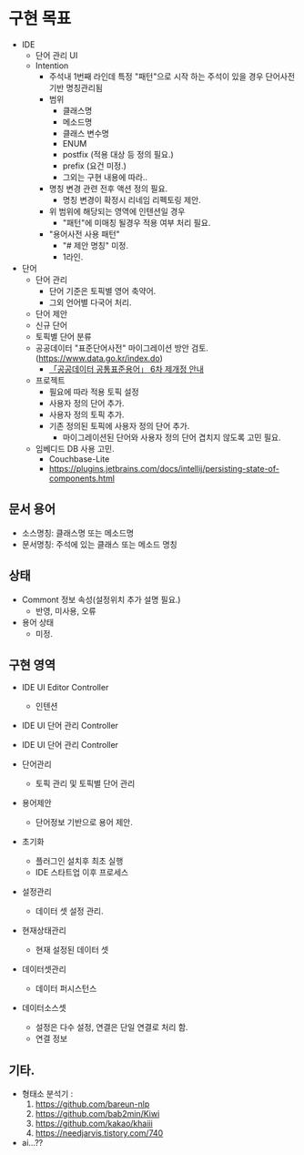 # 구현 목표
- IDE
    - 단어 관리 UI
    - Intention
        - 주석내 1번째 라인데 특정 "패턴"으로 시작 하는 주석이 있을 경우 단어사전 기반 명칭관리됨
        - 범위
            - 클래스명
            - 메소드명
            - 클래스 변수명
            - ENUM
            - postfix (적용 대상 등 정의 필요.)
            - prefix (요건 미정.)
            - 그외는 구현 내용에 따라..
        - 명칭 변경 관련 전후 액션 정의 필요.
            - 명칭 변경이 확정시 리네임 리펙토링 제안.
        - 위 범위에 해당되는 영역에 인텐션일 경우
            - "패턴"에 미매칭 될경우 적용 여부 처리 필요.
        - "용어사전 사용 패턴"
            - "# 제안 명칭" 미정.
            - 1라인.
- 단어
    - 단어 관리
        - 단어 기준은 토픽별 영어 축약어.
        - 그외 언어별 다국어 처리.
    - 단어 제안
    - 신규 단어
    - 토픽별 단어 분류
    - 공공데이터 "표준단어사전" 마이그레이션 방안 검토.(https://www.data.go.kr/index.do)
        - [「공공데이터 공통표준용어」 6차 제개정 안내](https://www.data.go.kr/bbs/rcr/selectRecsroom.do?pageIndex=1&originId=PDS_0000000001165+++&atchFileId=FILE_000000002835674&searchCondition3=&searchCondition2=2&cndCtgryLaword=Y&cndCtgryEdc=Y&cndCtgryBigdata=Y&cndCtgryStd=Y&cndCtgryNews=Y&cndCtgryContest=&cndCtgryEtc=Y&cndCtgryCardNews=&bindCndCtgry=PDTY01%2CPDTY02%2CPDTY03%2CPDTY04%2CPDTY05%2CPDTY06&sort-post=2&searchKeyword1=공통표준용어&Laword=PDTY01&Edc=PDTY02&Bigdata=PDTY03&Std=PDTY04&News=PDTY05&Etc=PDTY06)
    - 프로젝트
        - 필요에 따라 적용 토픽 설정
        - 사용자 정의 단어 추가.
        - 사용자 정의 토픽 추가.
        - 기존 정의된 토픽에 사용자 정의 단어 추가.
            - 마이그레이션된 단어와 사용자 정의 단어 겹치지 않도록 고민 필요.
    - 임베디드 DB 사용 고민.
        - Couchbase-Lite
        - https://plugins.jetbrains.com/docs/intellij/persisting-state-of-components.html

## 문서 용어
- 소스명칭: 클래스명 또는 메소드명
- 문서명칭: 주석에 있는 클래스 또는 메소드 명칭

## 상태
- Commont 정보 속성(설정위치 추가 설명 필요.)
    * 반영, 미사용, 오류
- 용어 상태
    * 미정.

## 구현 영역
* IDE UI Editor Controller
  - 인텐션
* IDE UI 단어 관리 Controller
* IDE UI 단어 관리 Controller
* 단어관리
  - 토픽 관리 및 토픽별 단어 관리
* 용어제안
  - 단어정보 기반으로 용어 제안.
* 초기화
  - 플러그인 설치후 최초 실행
  - IDE 스타트업 이후 프로세스
* 설정관리
  - 데이터 셋 설정 관리.
* 현재상태관리
  - 현재 설정된 데이터 셋
* 데이터셋관리
  - 데이터 퍼시스턴스

* 데이터소스셋
  * 설정은 다수 설정, 연결은 단일 연결로 처리 함.
  * 연결 정보
  

## 기타.
- 형태소 분석기 :
    1. https://github.com/bareun-nlp
    2. https://github.com/bab2min/Kiwi
    3. https://github.com/kakao/khaiii
    4. https://needjarvis.tistory.com/740
- ai...??
